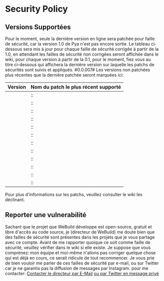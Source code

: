 # Security Policy

## Versions Supportées

Pour le moment, seule la dernière version en ligne sera patchée pour faille de sécurité, car la version 1.0 de Pya n'est pas encore sortie.
Le tableau ci-dessous sera mis à jour pour chaque faille de sécurité corrigée à partir de la 1.0, en attendant les failles de sécurité
non corrigées seront affichée dans le wiki, pour chaque version à partir de la 0.1, pour le moment, fiez vous au
titre ci-dessous qui affichera la dernière version sur laquelle les patchs de sécurités sont suivis et appliqués.
#0.0.007#
Les versions non patchées plus récentes que la dernière patchée seront marquées ici: 

| Version | Nom du patch le plus récent supporté          |
| ------  | ------------------ |
|         | :: |
|         | :: |
|         | :: |
|         | :: |
|         | :: |
|         | :: |
|         | :: |
|         | :: |
|         | :: |
|         | :: |
|         | :: |
|         | :: |

Pour plus d'informations sur les patchs, veuillez consulter le wiki les déclinant.

## Reporter une vulnerabilité

Sachant que le projet que WeBuild développe est open-source, gratuit et libre d'accès au code source, je (directeur de WeBuild)
me doute bien que des failles de sécurité sont présentes dans les projets que je vous partage avec ce compte.
Avant de me rapporter quoique ce soit comme faille de sécurité, veuillez vérifier dans le wiki si elle existe.
Je suppose que vous comprenez: mon équipe et moi-même n'allons pas corriger quelque chose qui est déjà en cours, ce serait ridicule de 
tout recommencer.
Je vous prie de bien vouloir me parler de ces failles de sécurité par e-mail, ou sur Twitter car je ne garantis pas la diffusion de messages
par Instagram. pour me contacter: [Contacter le directeur par E-Mail](mailto:webuild@gmx.com?subject=[GitHub]%20Security) 
[ou par Twitter en message privé](https://twitter.com/webuildhub)
